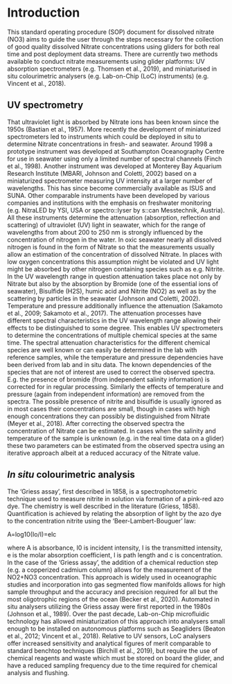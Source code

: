 # Introduction

This standard operating procedure (SOP) document for dissolved nitrate (NO3) aims to guide the user through the steps necessary for the collection of good quality dissolved Nitrate concentrations using gliders for both real time and post deployment data streams. 
There are currently two methods available to conduct nitrate measurements using glider platforms: UV absorption spectrometers (e.g. Thomsen et al., 2019), and miniaturised in situ colourimetric analysers (e.g. Lab-on-Chip (LoC) instruments) (e.g. Vincent et al., 2018).

## UV spectrometry
That ultraviolet light is absorbed by Nitrate ions has been known since the 1950s (Bastian et al., 1957). 
More recently the development of miniaturized spectrometers led to instruments which could be deployed in situ to determine Nitrate concentrations in fresh- and seawater.
Around 1998 a prototype instrument was developed at Southampton Oceanography Centre for use in seawater using only a limited number of spectral channels (Finch et al., 1998). 
Another instrument was developed at Monterey Bay Aquarium Research Institute (MBARI, Johnson and Coletti, 2002) based on a miniaturized spectrometer measuring UV intensity at a larger number of wavelengths. This has since become commercially available as ISUS and  SUNA.
Other comparable instruments have been developed by various companies and institutions with the emphasis on freshwater monitoring (e.g. NitraLED by YSI, USA or spectro::lyser by s::can Messtechnik, Austria).
All these instruments determine the attenuation (absorption, reflection and scattering) of ultraviolet (UV) light in seawater, which for the range of wavelengths from about 200 to 250 nm is strongly influenced by the concentration of nitrogen in the water. 
In oxic seawater nearly all dissolved nitrogen is found in the form of Nitrate so that the measurements usually allow an estimation of the concentration of dissolved Nitrate. 
In places with low oxygen concentrations this assumption might be violated and UV light might be absorbed by other nitrogen containing species such as e.g. Nitrite.
In the UV wavelength range in question attenuation takes place not only by Nitrate but also by the absorption by Bromide (one of the essential ions of seawater), Bisulfide (H2S), humic acid and Nitrite (NO2) as well as by the scattering by particles in the seawater (Johnson and Coletti, 2002). 
Temperature and pressure additionally influence the attenuation (Sakamoto  et al., 2009; Sakamoto et al., 2017).
The attenuation processes have different spectral characteristics in the UV wavelength range allowing their effects to be distinguished to some degree. 
This enables UV spectrometers to determine the concentrations of multiple chemical species at the same time. 
The spectral attenuation characteristics for the different chemical species are well known or can easily be determined in the lab with reference samples, while the temperature and pressure dependencies have been derived from lab and in situ data.
The known dependencies of the species that are not of interest are used to correct the observed spectra. 
E.g. the presence of bromide (from independent salinity information) is corrected for in regular processing. 
Similarly the effects of temperature and pressure (again from independent information) are removed from the spectra. 
The possible presence of nitrite and bisulfide is usually ignored as in most cases their concentrations are small, though in cases with high enough concentrations they can possibly be distinguished from Nitrate (Meyer et al., 2018). 
After correcting the observed spectra the concentration of Nitrate can be estimated. 
In cases when the salinity and temperature of the sample is unknown (e.g. in the real time data on a glider) these two parameters can be estimated from the observed spectra using an iterative approach albeit at a reduced accuracy of the Nitrate value.  

## *In situ* colourimetric analysis
The ‘Griess assay’, first described in 1858, is a spectrophotometric technique used to measure nitrite in solution via formation of a pink-red azo dye. The chemistry is well described in the literature (Griess, 1858).
Quantification is achieved by relating the absorption of light by the azo dye to the concentration nitrite using the ‘Beer-Lambert-Bouguer’ law:

A=log10(Io/I)=elc

where A is absorbance, I0 is incident intensity, I is the transmitted intensity, e is the molar absorption coefficient, l is path length and c is concentration. 
In the case of the ‘Griess assay’, the addition of a chemical reduction step (e.g. a copperized cadmium column) allows for the measurement of the NO2+NO3 concentration. 
This approach is widely used in oceanographic studies and incorporation into gas segmented flow manifolds allows for high sample throughput and the accuracy and precision required for all but the most oligotrophic regions of the ocean (Becker et al., 2020). 
Automated in situ analysers utilizing the Griess assay were first reported in the 1980s (Johnson et al., 1989). 
Over the past decade, Lab-on-Chip microfluidic technology has allowed miniaturization of this approach into analysers small enough to be installed on autonomous platforms such as Seagliders (Beaton et al., 2012; Vincent et al., 2018). 
Relative to UV sensors, LoC analysers offer increased sensitivity and analytical figures of merit comparable to standard benchtop techniques (Birchill et al., 2019), but require the use of chemical reagents and waste which must be stored on board the glider, and have a reduced sampling frequency due to the time required for chemical analysis and flushing.


